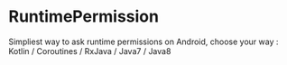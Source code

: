 # RuntimePermission
Simpliest way to ask runtime permissions on Android, choose your way : Kotlin / Coroutines / RxJava / Java7 / Java8
